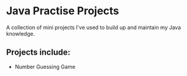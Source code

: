 # Java Practise Projects

A collection of mini projects I've used to build up and maintain my Java knowledge.

## Projects include:

- Number Guessing Game
